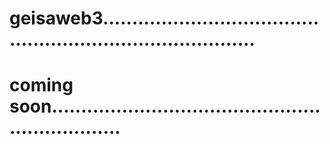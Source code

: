 # geisaweb3...............................................................................
# coming soon.................................................................
